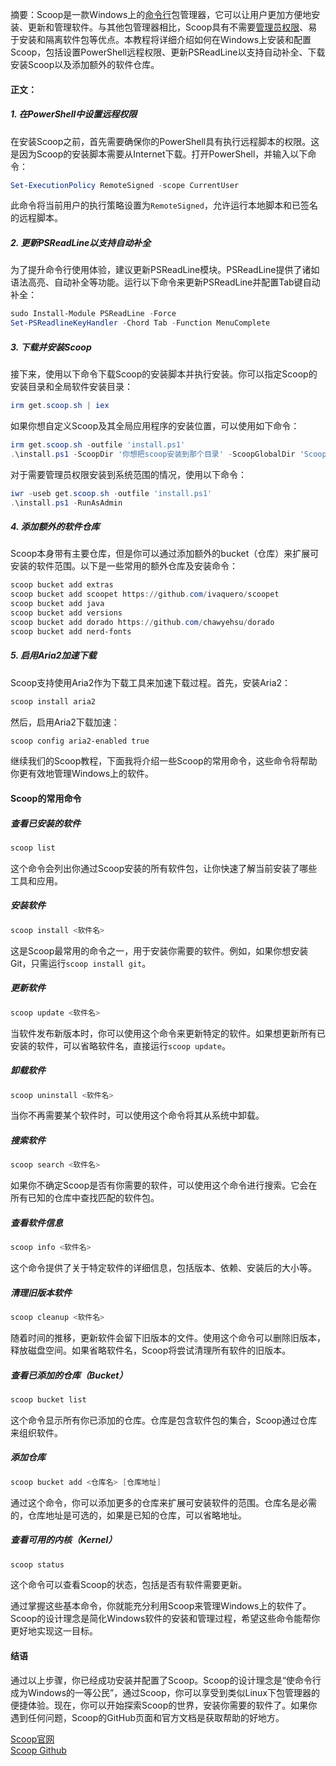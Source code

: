 摘要：Scoop是一款Windows上的[命令行](https://so.csdn.net/so/search?q=%E5%91%BD%E4%BB%A4%E8%A1%8C&spm=1001.2101.3001.7020)包管理器，它可以让用户更加方便地安装、更新和管理软件。与其他包管理器相比，Scoop具有不需要[管理员权限](https://so.csdn.net/so/search?q=%E7%AE%A1%E7%90%86%E5%91%98%E6%9D%83%E9%99%90&spm=1001.2101.3001.7020)、易于安装和隔离软件包等优点。本教程将详细介绍如何在Windows上安装和配置Scoop，包括设置PowerShell远程权限、更新PSReadLine以支持自动补全、下载安装Scoop以及添加额外的软件仓库。

#### 正文：

##### 1\. 在PowerShell中设置远程权限

在安装Scoop之前，首先需要确保你的PowerShell具有执行远程脚本的权限。这是因为Scoop的安装脚本需要从Internet下载。打开PowerShell，并输入以下命令：

```powershell
Set-ExecutionPolicy RemoteSigned -scope CurrentUser
```

此命令将当前用户的执行策略设置为`RemoteSigned`，允许运行本地脚本和已签名的远程脚本。

##### 2\. 更新PSReadLine以支持自动补全

为了提升命令行使用体验，建议更新PSReadLine模块。PSReadLine提供了诸如语法高亮、自动补全等功能。运行以下命令来更新PSReadLine并配置Tab键自动补全：

```powershell
sudo Install-Module PSReadLine -Force 
Set-PSReadlineKeyHandler -Chord Tab -Function MenuComplete
```

##### 3\. 下载并安装Scoop

接下来，使用以下命令下载Scoop的安装脚本并执行安装。你可以指定Scoop的安装目录和全局软件安装目录：

```powershell
irm get.scoop.sh | iex
```

如果你想自定义Scoop及其全局应用程序的安装位置，可以使用如下命令：

```powershell
irm get.scoop.sh -outfile 'install.ps1'
.\install.ps1 -ScoopDir '你想把scoop安装到那个目录' -ScoopGlobalDir 'Scoop未来安装全局软件的目录' -NoProxy
```

对于需要管理员权限安装到系统范围的情况，使用以下命令：

```powershell
iwr -useb get.scoop.sh -outfile 'install.ps1' 
.\install.ps1 -RunAsAdmin
```

##### 4\. 添加额外的软件仓库

Scoop本身带有主要仓库，但是你可以通过添加额外的bucket（仓库）来扩展可安装的软件范围。以下是一些常用的额外仓库及安装命令：

```powershell
scoop bucket add extras 
scoop bucket add scoopet https://github.com/ivaquero/scoopet 
scoop bucket add java 
scoop bucket add versions 
scoop bucket add dorado https://github.com/chawyehsu/dorado 
scoop bucket add nerd-fonts
```

##### 5\. 启用Aria2加速下载

Scoop支持使用Aria2作为下载工具来加速下载过程。首先，安装Aria2：

```powershell
scoop install aria2
```

然后，启用Aria2下载加速：

```powershell
scoop config aria2-enabled true
```

继续我们的Scoop教程，下面我将介绍一些Scoop的常用命令，这些命令将帮助你更有效地管理Windows上的软件。

#### Scoop的常用命令

##### 查看已安装的软件

```powershell
scoop list
```

这个命令会列出你通过Scoop安装的所有软件包，让你快速了解当前安装了哪些工具和应用。

##### 安装软件

```powershell
scoop install <软件名>
```

这是Scoop最常用的命令之一，用于安装你需要的软件。例如，如果你想安装Git，只需运行`scoop install git`。

##### 更新软件

```powershell
scoop update <软件名>
```

当软件发布新版本时，你可以使用这个命令来更新特定的软件。如果想更新所有已安装的软件，可以省略软件名，直接运行`scoop update`。

##### 卸载软件

```powershell
scoop uninstall <软件名>
```

当你不再需要某个软件时，可以使用这个命令将其从系统中卸载。

##### 搜索软件

```powershell
scoop search <软件名>
```

如果你不确定Scoop是否有你需要的软件，可以使用这个命令进行搜索。它会在所有已知的仓库中查找匹配的软件包。

##### 查看软件信息

```powershell
scoop info <软件名>
```

这个命令提供了关于特定软件的详细信息，包括版本、依赖、安装后的大小等。

##### 清理旧版本软件

```powershell
scoop cleanup <软件名>
```

随着时间的推移，更新软件会留下旧版本的文件。使用这个命令可以删除旧版本，释放磁盘空间。如果省略软件名，Scoop将尝试清理所有软件的旧版本。

##### 查看已添加的仓库（Bucket）

```powershell
scoop bucket list
```

这个命令显示所有你已添加的仓库。仓库是包含软件包的集合，Scoop通过仓库来组织软件。

##### 添加仓库

```powershell
scoop bucket add <仓库名> [仓库地址]
```

通过这个命令，你可以添加更多的仓库来扩展可安装软件的范围。仓库名是必需的，仓库地址是可选的，如果是已知的仓库，可以省略地址。

##### 查看可用的内核（Kernel）

```powershell
scoop status
```

这个命令可以查看Scoop的状态，包括是否有软件需要更新。

通过掌握这些基本命令，你就能充分利用Scoop来管理Windows上的软件了。Scoop的设计理念是简化Windows软件的安装和管理过程，希望这些命令能帮你更好地实现这一目标。

#### 结语

通过以上步骤，你已经成功安装并配置了Scoop。Scoop的设计理念是“使命令行成为Windows的一等公民”，通过Scoop，你可以享受到类似Linux下包管理器的便捷体验。现在，你可以开始探索Scoop的世界，安装你需要的软件了。如果你遇到任何问题，Scoop的GitHub页面和官方文档是获取帮助的好地方。

[Scoop官网](https://scoop.sh/)  
[Scoop Github](https://github.com/ScoopInstaller/Install#for-admin)  